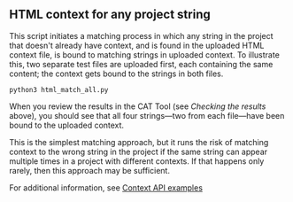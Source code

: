 ## HTML context for any project string

This script initiates a matching process in which any string in the project that doesn't already have context, and is found in the uploaded HTML context file, is bound to matching strings in uploaded context. To illustrate this, two separate test files are uploaded first, each containing the same content; the context gets bound to the strings in both files.

```
python3 html_match_all.py
```

When you review the results in the CAT Tool (see *Checking the results* above), you should see that all four strings—two from each file—have been bound to the uploaded context.

This is the simplest matching approach, but it runs the risk of matching context to the wrong string in the project if the same string can appear multiple times in a project with different contexts. If that happens only rarely, then this approach may be sufficient.

For additional information, see [Context API examples](../README.md)
